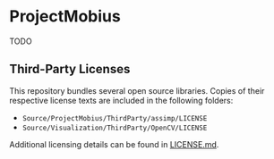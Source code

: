 # ProjectMobius

TODO

## Third-Party Licenses

This repository bundles several open source libraries.
Copies of their respective license texts are included in the following folders:

- `Source/ProjectMobius/ThirdParty/assimp/LICENSE`
- `Source/Visualization/ThirdParty/OpenCV/LICENSE`

Additional licensing details can be found in [LICENSE.md](LICENSE.md).
